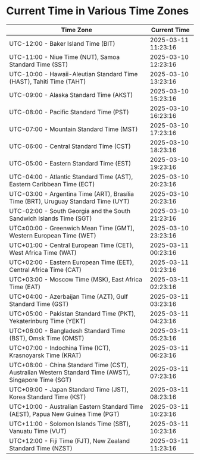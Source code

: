 # Current Time in Various Time Zones

| Time Zone | Current Time |
|-----------|--------------|
| UTC-12:00 - Baker Island Time (BIT) | 2025-03-11 11:23:16 |
| UTC-11:00 - Niue Time (NUT), Samoa Standard Time (SST) | 2025-03-10 12:23:16 |
| UTC-10:00 - Hawaii-Aleutian Standard Time (HAST), Tahiti Time (TAHT) | 2025-03-10 13:23:16 |
| UTC-09:00 - Alaska Standard Time (AKST) | 2025-03-10 15:23:16 |
| UTC-08:00 - Pacific Standard Time (PST) | 2025-03-10 16:23:16 |
| UTC-07:00 - Mountain Standard Time (MST) | 2025-03-10 17:23:16 |
| UTC-06:00 - Central Standard Time (CST) | 2025-03-10 18:23:16 |
| UTC-05:00 - Eastern Standard Time (EST) | 2025-03-10 19:23:16 |
| UTC-04:00 - Atlantic Standard Time (AST), Eastern Caribbean Time (ECT) | 2025-03-10 20:23:16 |
| UTC-03:00 - Argentina Time (ART), Brasília Time (BRT), Uruguay Standard Time (UYT) | 2025-03-10 20:23:16 |
| UTC-02:00 - South Georgia and the South Sandwich Islands Time (SGT) | 2025-03-10 21:23:16 |
| UTC±00:00 - Greenwich Mean Time (GMT), Western European Time (WET) | 2025-03-10 23:23:16 |
| UTC+01:00 - Central European Time (CET), West Africa Time (WAT) | 2025-03-11 00:23:16 |
| UTC+02:00 - Eastern European Time (EET), Central Africa Time (CAT) | 2025-03-11 01:23:16 |
| UTC+03:00 - Moscow Time (MSK), East Africa Time (EAT) | 2025-03-11 02:23:16 |
| UTC+04:00 - Azerbaijan Time (AZT), Gulf Standard Time (GST) | 2025-03-11 03:23:16 |
| UTC+05:00 - Pakistan Standard Time (PKT), Yekaterinburg Time (YEKT) | 2025-03-11 04:23:16 |
| UTC+06:00 - Bangladesh Standard Time (BST), Omsk Time (OMST) | 2025-03-11 05:23:16 |
| UTC+07:00 - Indochina Time (ICT), Krasnoyarsk Time (KRAT) | 2025-03-11 06:23:16 |
| UTC+08:00 - China Standard Time (CST), Australian Western Standard Time (AWST), Singapore Time (SGT) | 2025-03-11 07:23:16 |
| UTC+09:00 - Japan Standard Time (JST), Korea Standard Time (KST) | 2025-03-11 08:23:16 |
| UTC+10:00 - Australian Eastern Standard Time (AEST), Papua New Guinea Time (PGT) | 2025-03-11 10:23:16 |
| UTC+11:00 - Solomon Islands Time (SBT), Vanuatu Time (VUT) | 2025-03-11 10:23:16 |
| UTC+12:00 - Fiji Time (FJT), New Zealand Standard Time (NZST) | 2025-03-11 11:23:16 |
